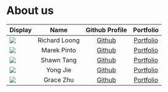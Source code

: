 # About us

| Display                                             |      Name      |               Github Profile                |            Portfolio            |
|-----------------------------------------------------|:--------------:|:-------------------------------------------:|:-------------------------------:|
| ![](https://via.placeholder.com/100.png?text=Photo) | Richard Loong  | [Github](https://github.com/SpawnageLoong/) |  [Portfolio](team/richard.md)   |
| ![](https://via.placeholder.com/100.png?text=Photo) |  Marek Pinto   |  [Github](https://github.com/marekpinto/)   | [Portfolio](team/marekpinto.md) |
| ![](https://via.placeholder.com/100.png?text=Photo) |   Shawn Tang   |   [Github](https://github.com/shawntangy)   | [Portfolio](team/shawntang.md)  |
| ![](https://via.placeholder.com/100.png?text=Photo) |    Yong Jie    |    [Github](https://github.com/pyongjie)    |  [Portfolio](team/yongjie.md)   |
| ![](https://via.placeholder.com/100.png?text=Photo) |   Grace Zhu    |   [Github](https://github.com/GraceZhuXY)   |   [Portfolio](team/grace.md)    |

